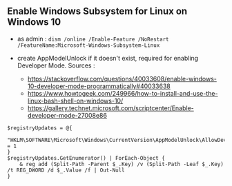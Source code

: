 ## Enable Windows Subsystem for Linux on Windows 10

* as admin : 
`dism /online /Enable-Feature /NoRestart /FeatureName:Microsoft-Windows-Subsystem-Linux` 

* create AppModelUnlock if it doesn't exist, required for enabling Developer Mode. Sources :
  * https://stackoverflow.com/questions/40033608/enable-windows-10-developer-mode-programmatically#40033638
  * https://www.howtogeek.com/249966/how-to-install-and-use-the-linux-bash-shell-on-windows-10/
  * https://gallery.technet.microsoft.com/scriptcenter/Enable-developer-mode-27008e86

```
$registryUpdates = @{
    "HKLM\SOFTWARE\Microsoft\Windows\CurrentVersion\AppModelUnlock\AllowDevelopmentWithoutDevLicense" = 1
}
$registryUpdates.GetEnumerator() | ForEach-Object {
    & reg add (Split-Path -Parent $_.Key) /v (Split-Path -Leaf $_.Key) /t REG_DWORD /d $_.Value /f | Out-Null
}
```
